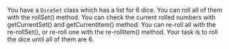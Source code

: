 You have a `DiceSet` class which has a list for 6 dice.
You can roll all of them with the rollSet() method.
You can check the current rolled numbers with getCurrentSet() and getCurrentItem() method.
You can re-roll all with the re-rollSet(), or re-roll one with the re-rollItem() method.
Your task is to roll the dice until all of them are 6.
